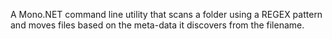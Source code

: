 A Mono.NET command line utility that scans a folder using a REGEX pattern and moves files based on the meta-data it discovers from the filename.
